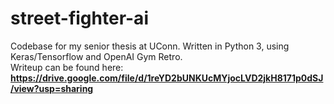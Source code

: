 # street-fighter-ai
Codebase for my senior thesis at UConn. Written in Python 3, using Keras/Tensorflow and OpenAI Gym Retro.  
Writeup can be found here: **https://drive.google.com/file/d/1reYD2bUNKUcMYjocLVD2jkH8171p0dSJ/view?usp=sharing**

